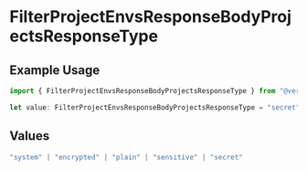 # FilterProjectEnvsResponseBodyProjectsResponseType

## Example Usage

```typescript
import { FilterProjectEnvsResponseBodyProjectsResponseType } from "@vercel/sdk/models/filterprojectenvsop.js";

let value: FilterProjectEnvsResponseBodyProjectsResponseType = "secret";
```

## Values

```typescript
"system" | "encrypted" | "plain" | "sensitive" | "secret"
```